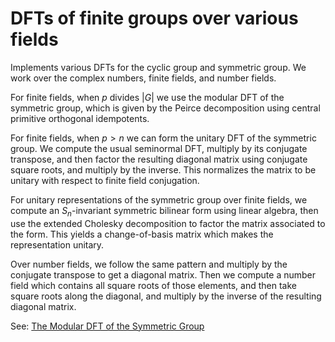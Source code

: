 # DFTs of finite groups over various fields
 
Implements various DFTs for the cyclic group and symmetric group. We work over the complex numbers, finite fields, and number fields.

For finite fields, when $p$ divides $|G|$ we use the modular DFT of the symmetric group, which is given by the Peirce decomposition using central primitive orthogonal idempotents.

For finite fields, when $p > n$ we can form the unitary DFT of the symmetric group. We compute the usual seminormal DFT, multiply by its conjugate transpose, and then factor the resulting diagonal matrix using conjugate square roots, and multiply by the inverse. This normalizes the matrix to be unitary with respect to finite field conjugation.

For unitary representations of the symmetric group over finite fields, we compute an $S_n$-invariant symmetric bilinear form using linear algebra, then use the extended Cholesky decomposition to factor the matrix associated to the form. This yields a change-of-basis matrix which makes the representation unitary.

Over number fields, we follow the same pattern and multiply by the conjugate transpose to get a diagonal matrix. Then we compute a number field which contains all square roots of those elements, and then take square roots along the diagonal, and multiply by the inverse of the resulting diagonal matrix.

See:  [The Modular DFT of the Symmetric Group](https://doi.org/10.48550/arXiv.2404.05796)
